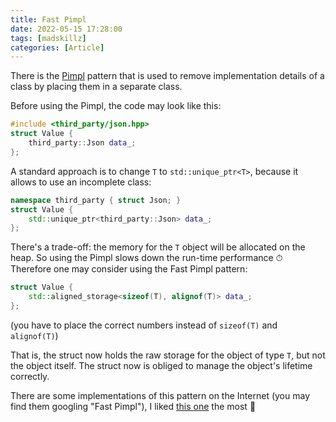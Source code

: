 ```yaml
---
title: Fast Pimpl
date: 2022-05-15 17:28:00
tags: [madskillz]
categories: [Article]
---
```


There is the [Pimpl](https://en.cppreference.com/w/cpp/language/pimpl) pattern that is used to remove implementation details of a class by placing them in a separate
class.

Before using the Pimpl, the code may look like this:
```c++
#include <third_party/json.hpp>
struct Value {
    third_party::Json data_;
};
```

A standard approach is to change `T` to `std::unique_ptr<T>`, because it allows to use an incomplete class:
```c++
namespace third_party { struct Json; }
struct Value {
    std::unique_ptr<third_party::Json> data_;
};
```

There's a trade-off: the memory for the `T` object will be allocated on the heap. So using the Pimpl slows down the run-time
performance ⏱ Therefore one may consider using the Fast Pimpl pattern:
```c++
struct Value {
    std::aligned_storage<sizeof(T), alignof(T)> data_;
};
```
(you have to place the correct numbers instead of `sizeof(T)` and `alignof(T)`)

That is, the struct now holds the raw storage for the object of type `T`, but not the object itself.
The struct now is obliged to manage the object's lifetime correctly.

There are some implementations of this pattern on the Internet (you may find them googling "Fast Pimpl"),
I liked [this one](https://github.com/sqjk/pimpl_ptr) the most 🍬

